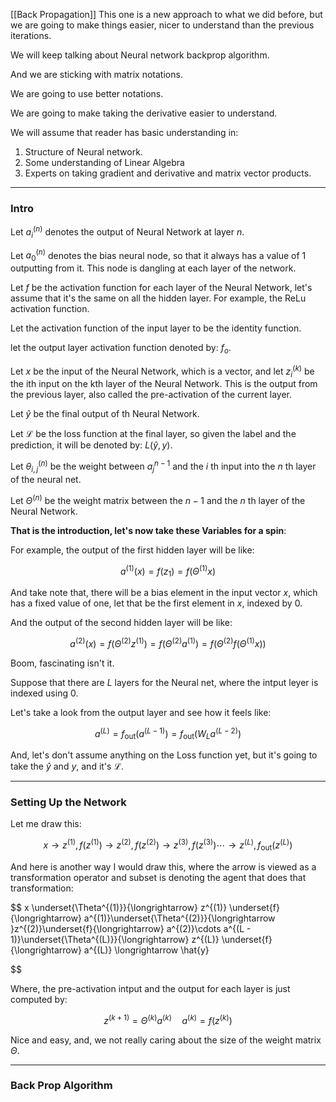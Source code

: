 [[Back Propagation]] 
This one is a new approach to what we did before, but we are going to make things easier, nicer to understand than the previous iterations. 

We will keep talking about Neural network backprop algorithm. 

And we are sticking with matrix notations. 

We are going to use better notations. 

We are going to make taking the derivative easier to understand. 

We will assume that reader has basic understanding in: 
1. Structure of Neural network. 
2. Some understanding of Linear Algebra
3. Experts on taking gradient and derivative and matrix vector products. 
---
### **Intro**
 
Let $a_{i}^{(n)}$ denotes the output of Neural Network at layer $n$. 

Let $a_{0}^{(n)}$ denotes the bias neural node, so that it always has a value of 1 outputting from it. This node is dangling at each layer of the network. 

Let $f$ be the activation function for each layer of the Neural Network, let's assume that it's the same on all the hidden layer. For example, the ReLu activation function. 

Let the activation function of the input layer to be the identity function. 

let the output layer activation function denoted by: $f_o$.

Let $x$ be the input of the Neural Network, which is a vector, and let $z^{(k)}_{i}$ be the ith input on the kth layer of the Neural Network. This is the output from the previous layer, also called the pre-activation of the current layer. 

Let $\hat{y}$ be the final output of th Neural Network. 

Let $\mathcal{L}$ be the loss function at the final layer, so given the label and the prediction, it will be denoted by: $L(\hat{y}, y)$. 

Let $\theta^{(n)}_{i, j}$ be the weight between $a^{n - 1}_{j}$ and the $i$ th input into the $n$ th layer of the neural net. 

Let $\Theta^{(n)}$ be the weight matrix between the $n - 1$ and the $n$ th layer of the Neural Network. 

**That is the introduction, let's now take these Variables for a spin**: 

For example, the output of the first hidden layer will be like: 

$$
a^{(1)}(x) =f(z_1) =f(\Theta^{(1)}x)
$$

And take note that, there will be a bias element in the input vector $x$, which has a fixed value of one, let that be the first element in $x$, indexed by $0$. 

And the output of the second hidden layer will be like: 

$$
a^{(2)}(x) = f(\Theta^{(2)}z^{(1)}) = f(\Theta^{(2)}a^{(1)}) = f(\Theta^{(2)}f(\Theta^{(1)}x))
$$

Boom, fascinating isn't it. 

Suppose that there are $L$ layers for the Neural net, where the intput leyer is indexed using $0$.  

Let's take a look from the output layer and see how it feels like: 

$$
a^{(L)} = f_{\text{out}}(a^{(L - 1)}) = f_{\text{out}}(W_{L}a^{(L - 2)})
$$

And, let's don't assume anything on the Loss function yet, but it's going to take the $\hat{y}$ and $y$, and it's $\mathcal{L}$. 

---
### **Setting Up the Network**

Let me draw this: 

$$
x \longrightarrow z^{(1)}, f(z^{(1)})  \longrightarrow z^{(2)}, f(z^{(2)}) \longrightarrow z^{(3)}, f(z^{(3)}) \cdots \longrightarrow z^{(L)}, f_{\text{out}}(z^{(L)})
$$

And here is another way I would draw this, where the arrow is viewed as a transformation operator and subset is denoting the agent that does that transformation: 

$$
x \underset{\Theta^{(1)}}{\longrightarrow} z^{(1)} \underset{f}{\longrightarrow} a^{(1)}\underset{\Theta^{(2)}}{\longrightarrow }z^{(2)}\underset{f}{\longrightarrow} a^{(2)}\cdots 
a^{(L - 1)}\underset{\Theta^{(L)}}{\longrightarrow} z^{(L)} \underset{f}{\longrightarrow} a^{(L)} \longrightarrow \hat{y}

$$

Where, the pre-activation intput and the output for each layer is just computed by: 

$$
z^{(k + 1)} = \Theta^{(k)}a^{(k)} \quad a^{(k)} = f(z^{(k)})
$$

Nice and easy, and, we not really caring about the size of the weight matrix $\Theta$. 


---
### **Back Prop Algorithm**





